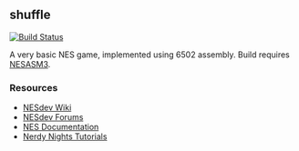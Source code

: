 ## shuffle

[![Build Status](https://github.com/tomhrr/shuffle/actions/workflows/build.yml/badge.svg?branch=master)](https://github.com/tomhrr/shuffle/actions)

A very basic NES game, implemented using 6502 assembly.  Build
requires [NESASM3](https://github.com/toastynerd/nesasm).

### Resources

  * [NESdev Wiki](http://wiki.nesdev.com/w/index.php/Nesdev_Wiki)
  * [NESdev Forums](https://forums.nesdev.com/)
  * [NES Documentation](http://nesdev.com/NESDoc.pdf)
  * [Nerdy Nights Tutorials](http://nintendoage.com/forum/messageview.cfm?catid=22&threadid=7155)
